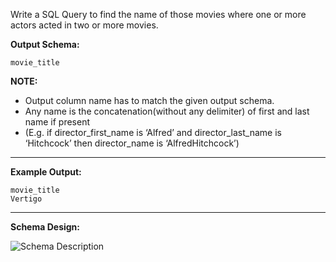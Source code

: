 <div class="markdown-content" id="problem-content">
<p>Write a SQL Query to find the name of those movies where one or more actors acted in two or more movies.</p>
<p><strong>Output Schema:</strong></p>
<div class="highlighter-rouge"><pre class="highlight"><code>movie_title
</code></pre>
</div>
<p><strong>NOTE:</strong></p>
<ul>
<li>Output column name has to match the given output schema.</li>
<li>Any name is the concatenation(without any delimiter) of first and last name if present</li>
<li>(E.g. if director_first_name is ‘Alfred’ and  director_last_name is ‘Hitchcock’ then director_name is ‘AlfredHitchcock’)</li>
</ul>
<hr/>
<p><strong>Example Output:</strong></p>
<div class="highlighter-rouge"><pre class="highlight"><code>movie_title
Vertigo
</code></pre>
</div>
<hr/>
<p><strong>Schema Design:</strong></p>
<p><img alt="Schema Description" src="https://s3-us-west-2.amazonaws.com/ib-assessment-tests/problem_images/sql_course.jpg"/></p>

</div>